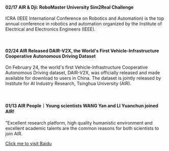 #### 02/17  AIR & Dji: RoboMaster University Sim2Real Challenge

ICRA (IEEE International Conference on Robotics and Automation) is the top annual conference in robotics and automation organized by the Institute of Electrical and Electronics Engineers (IEEE).

<br />

#### 02/24  AIR Released DAIR-V2X, the World's First Vehicle-Infrastructure Cooperative Autonomous Driving Dataset

On February 24, the world's first Vehicle-Infrastructure Cooperative Autonomous Driving dataset, DAIR-V2X, was officially released and made available for download to users in China. The dataset is jointly released by Institute for AI Industry Research, Tsinghua University (AIR).

<br />

#### 01/13  AIR People｜Young scientists WANG Yan and LI Yuanchun joined AIR!

"Excellent research platform, high quality humanistic environment and excellent academic talents are the common reasons for both scientists to join AIR.

[Click me to visit Baidu](https://www.baidu.com)
